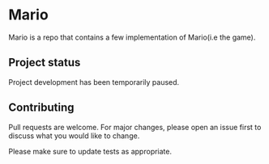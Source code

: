 # Mario
Mario is a repo that contains a few implementation of Mario(i.e the game).

## Project status
Project development has been temporarily paused.

## Contributing
Pull requests are welcome. For major changes, please open an issue first to discuss what you would like to change.

Please make sure to update tests as appropriate.